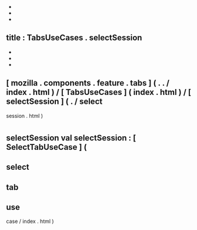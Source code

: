 -
-
-
title
:
TabsUseCases
.
selectSession
-
-
-
-
[
mozilla
.
components
.
feature
.
tabs
]
(
.
.
/
index
.
html
)
/
[
TabsUseCases
]
(
index
.
html
)
/
[
selectSession
]
(
.
/
select
-
session
.
html
)
#
selectSession
val
selectSession
:
[
SelectTabUseCase
]
(
-
select
-
tab
-
use
-
case
/
index
.
html
)
